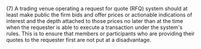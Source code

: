 (7) A trading venue operating a request for quote (RFQ) system should at least make public the firm bids and offer prices or actionable indications of interest and the depth attached to those prices no later than at the time when the requester is able to execute a transaction under the system's rules. This is to ensure that members or participants who are providing their quotes to the requester first are not put at a disadvantage.